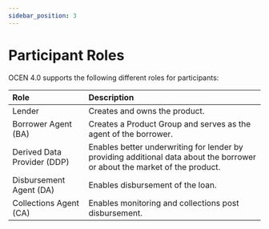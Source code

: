 ```yaml
---
sidebar_position: 3
---
```


# Participant Roles

OCEN 4.0 supports the following different roles for participants:

| Role                          | Description |
| :---------------------------- | :-----      |
| Lender                        | Creates and owns the product. |
| Borrower Agent (BA)           | Creates a Product Group and serves as the agent of the borrower. |
| Derived Data Provider (DDP)   | Enables better underwriting for lender by providing additional data about the borrower or about the market of the product. |
| Disbursement Agent (DA)       | Enables disbursement of the loan. |
| Collections Agent (CA)        | Enables monitoring and collections post disbursement. |
